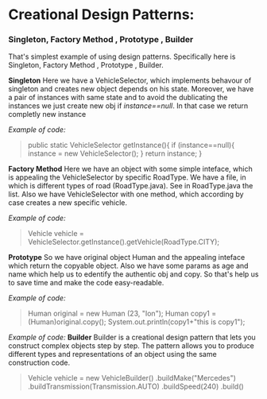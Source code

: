 #  Creational Design Patterns: 
### Singleton, Factory Method , Prototype , Builder
That's simplest example of using design patterns. Specifically here is Singleton, Factory Method , Prototype , Builder.

**Singleton**
Here we have a VehicleSelector, which implements behavour of singleton and creates new object depends on his state. Moreover, we have a pair of instances with same state and to avoid the dublicating the instances we just create new obj if *instance==null*. In that case we return completly new instance

*Example of code:* 
> public static VehicleSelector getInstance(){ 
        if (instance==null){
            instance = new VehicleSelector();
        }
        return instance;
>    }

**Factory Method**
Here we have an object with some  simple inteface, which is appealing the VehicleSelector by specific RoadType. 
We have a file, in which is different types of road (RoadType.java). See in RoadType.java the list. Also we have VehicleSelector with one method, 
which according by case creates a new specific vehicle.

*Example of code:* 
> Vehicle vehicle = VehicleSelector.getInstance().getVehicle(RoadType.CITY);

**Prototype**
So we have original object Human and the appealing inteface which return the copyable object. Also we have some params as age and name which help us 
to edentify the authentic obj and copy. So that's help us to save time and make the code easy-readable.

*Example of code:* 
>Human original = new Human (23, "Ion");
Human copy1 =(Human)original.copy();
>System.out.println(copy1+"this is copy1"); 

*Example of code:* 
**Builder**
Builder is a creational design pattern that lets you construct complex objects step by step. The pattern allows you to produce different types and representations of an object using the same construction code.
>Vehicle vehicle = new VehicleBuilder()
                .buildMake("Mercedes")
                .buildTransmission(Transmission.AUTO)
                .buildSpeed(240)
                .build()
>
